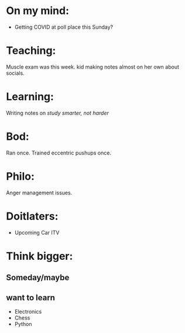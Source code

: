 # On my mind:
* Getting COVID at poll place this Sunday?

# Teaching:

Muscle exam was this week.
kid making notes almost on her own about socials.

# Learning:

Writing notes on _study smarter, not harder_

# Bod:
Ran once. Trained eccentric pushups once.

# Philo:
Anger management issues.


# Doitlaters:

* Upcoming Car ITV


# Think bigger:

## Someday/maybe

## want to learn
* Electronics
* Chess
* Python
